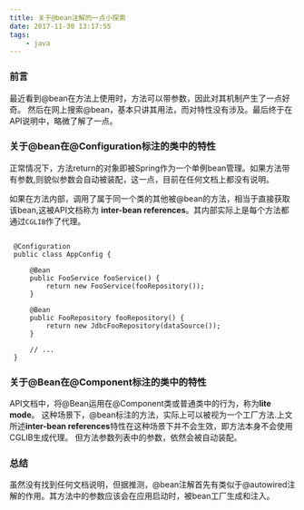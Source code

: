 ```yaml
---
title: 关于@bean注解的一点小探索
date: 2017-11-30 13:17:55
tags:
	- java
---
```


### 前言
最近看到@bean在方法上使用时，方法可以带参数，因此对其机制产生了一点好奇。 然后在网上搜索@bean，基本只讲其用法，而对特性没有涉及。最后终于在API说明中，略微了解了一点。

### 关于@bean在@Configuration标注的类中的特性

正常情况下，方法return的对象即被Spring作为一个单例bean管理。如果方法带有参数,则貌似参数会自动被装配，这一点，目前在任何文档上都没有说明。

如果在方法内部，调用了属于同一个类的其他被@bean的方法，相当于直接获取该bean,这被API文档称为 **inter-bean references**。其内部实际上是每个方法都通过```CGLIB```作了代理。

```

 @Configuration
 public class AppConfig {
 
     @Bean
     public FooService fooService() {
         return new FooService(fooRepository());
     }
 
     @Bean
     public FooRepository fooRepository() {
         return new JdbcFooRepository(dataSource());
     }
 
     // ...
 }
```

### 关于@Bean在@Component标注的类中的特性
API文档中，将@Bean运用在@Component类或普通类中的行为，称为**lite mode**。 这种场景下，@bean标注的方法，实际上可以被视为一个工厂方法.上文所述**inter-bean references**特性在这种场景下并不会生效，即方法本身不会使用CGLIB生成代理。
但方法参数列表中的参数，依然会被自动装配。

### 总结
虽然没有找到任何文档说明，但据推测，@bean注解首先有类似于@autowired注解的作用。其方法中的参数应该会在应用启动时，被bean工厂生成和注入。